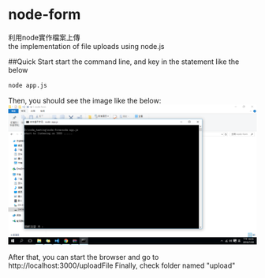 # node-form
利用node實作檔案上傳<br/>
the implementation of file uploads using node.js

##Quick Start
start the command line, and key in the statement like the below
```sh
node app.js
```

Then, you should see the image like the below:
<img src="https://github.com/Yu-Che-Gao/node-form/blob/master/screenshots/cmd.png">

After that, you can start the browser and go to http://localhost:3000/uploadFile
Finally, check folder named "upload"
